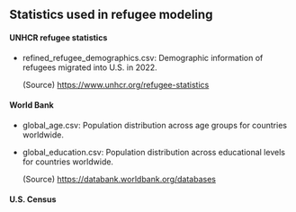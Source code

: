 ## Statistics used in refugee modeling

#### UNHCR refugee statistics
- refined_refugee_demographics.csv: Demographic information of refugees migrated into U.S. in 2022.
  
  (Source) https://www.unhcr.org/refugee-statistics

#### World Bank
- global_age.csv: Population distribution across age groups for countries worldwide.
- global_education.csv: Population distribution across educational levels for countries worldwide.
  
  (Source) https://databank.worldbank.org/databases

#### U.S. Census
